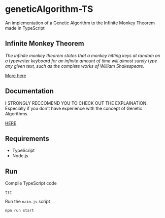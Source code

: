 # geneticAlgorithm-TS

An implementation of a Genetic Algorithm to the Infinite Monkey Theorem made in TypeScript

## Infinite Monkey Theorem

_The infinite monkey theorem states that a monkey hitting keys at random on a typewriter keyboard for an infinite amount of time will almost surely type any given text, such as the complete works of William Shakespeare._

[More here](https://en.wikipedia.org/wiki/Infinite_monkey_theorem)

## Documentation

I STRONGLY RECCOMEND YOU TO CHECK OUT THE EXPLAINATION. Especially if you don't have experience with the concept of Genetic Algorithms.

[HERE](https://github.com/f0lg0/geneticAlgorithm-TS/blob/master/doc.md)

## Requirements

-   TypeScript
-   Node.js

## Run

Compile TypeScript code

```
tsc
```

Run the `main.js` script

```
npm run start
```
